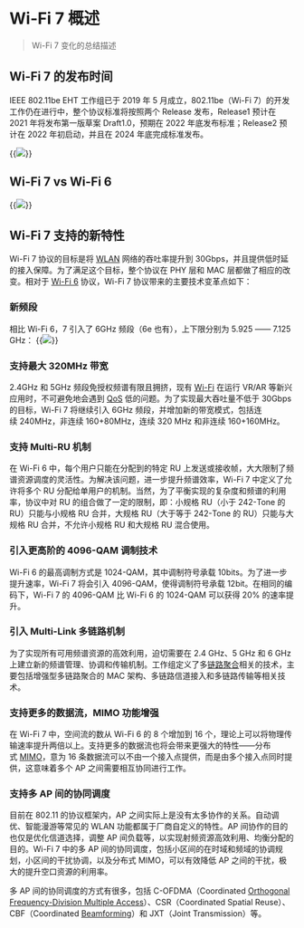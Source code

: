 # Wi-Fi 7 概述


> Wi-Fi 7 变化的总结描述

<!--more-->

## Wi-Fi 7 的发布时间

IEEE 802.11be EHT 工作组已于 2019 年 5 月成立，802.11be（Wi-Fi 7）的开发工作仍在进行中，整个协议标准将按照两个 Release 发布，Release1 预计在 2021 年将发布第一版草案 Draft1.0，预期在 2022 年底发布标准；Release2 预计在 2022 年初启动，并且在 2024 年底完成标准发布。

{{<image src="https://fastly.jsdelivr.net/gh/techkoala/techkoala.github.io@master/images/WirelessCommunication/Wi-Fi/7/20220505143230.png" caption="会议进程">}}

## Wi-Fi 7 vs Wi-Fi 6
{{<image src="https://fastly.jsdelivr.net/gh/techkoala/techkoala.github.io@master/images/WirelessCommunication/Wi-Fi/7/20220427104250.png" caption="特性对比">}}
## Wi-Fi 7 支持的新特性

Wi-Fi 7 协议的目标是将 [WLAN](https://info.support.huawei.com/info-finder/encyclopedia/zh/WLAN.html "WLAN") 网络的吞吐率提升到 30Gbps，并且提供低时延的接入保障。为了满足这个目标，整个协议在 PHY 层和 MAC 层都做了相应的改变。相对于 [Wi-Fi 6](https://info.support.huawei.com/info-finder/encyclopedia/zh/WiFi+6.html "WiFi 6") 协议，Wi-Fi 7 协议带来的主要技术变革点如下：

### 新频段
相比 Wi-Fi 6，7 引入了 6GHz 频段（6e 也有），上下限分别为 5.925 —— 7.125 GHz：
{{<image src="https://fastly.jsdelivr.net/gh/techkoala/techkoala.github.io@master/images/WirelessCommunication/Wi-Fi/7/20220429105054.png" caption="频段说明">}}

### 支持最大 320MHz 带宽

2.4GHz 和 5GHz 频段免授权频谱有限且拥挤，现有 [Wi-Fi](https://info.support.huawei.com/info-finder/encyclopedia/zh/WiFi.html "WiFi") 在运行 VR/AR 等新兴应用时，不可避免地会遇到 [QoS](https://info.support.huawei.com/info-finder/encyclopedia/zh/QoS.html "QoS") 低的问题。为了实现最大吞吐量不低于 30Gbps 的目标，Wi-Fi 7 将继续引入 6GHz 频段，并增加新的带宽模式，包括连续 240MHz，非连续 160+80MHz，连续 320 MHz 和非连续 160+160MHz。

### 支持 Multi-RU 机制

在 Wi-Fi 6 中，每个用户只能在分配到的特定 RU 上发送或接收帧，大大限制了频谱资源调度的灵活性。为解决该问题，进一步提升频谱效率，Wi-Fi 7 中定义了允许将多个 RU 分配给单用户的机制。当然，为了平衡实现的复杂度和频谱的利用率，协议中对 RU 的组合做了一定的限制，即：小规格 RU（小于 242-Tone 的 RU）只能与小规格 RU 合并，大规格 RU（大于等于 242-Tone 的 RU）只能与大规格 RU 合并，不允许小规格 RU 和大规格 RU 混合使用。

### 引入更高阶的 4096-QAM 调制技术

Wi-Fi 6 的最高调制方式是 1024-QAM，其中调制符号承载 10bits。为了进一步提升速率，Wi-Fi 7 将会引入 4096-QAM，使得调制符号承载 12bit。在相同的编码下，Wi-Fi 7 的 4096-QAM 比 Wi-Fi 6 的 1024-QAM 可以获得 20% 的速率提升。

### 引入 Multi-Link 多链路机制

为了实现所有可用频谱资源的高效利用，迫切需要在 2.4 GHz、5 GHz 和 6 GHz 上建立新的频谱管理、协调和传输机制。工作组定义了多[链路聚合](https://info.support.huawei.com/info-finder/encyclopedia/zh/LACP.html "LACP")相关的技术，主要包括增强型多链路聚合的 MAC 架构、多链路信道接入和多链路传输等相关技术。

### 支持更多的数据流，MIMO 功能增强

在 Wi-Fi 7 中，空间流的数从 Wi-Fi 6 的 8 个增加到 16 个，理论上可以将物理传输速率提升两倍以上。支持更多的数据流也将会带来更强大的特性——分布式 [MIMO](https://info.support.huawei.com/info-finder/encyclopedia/zh/MIMO.html "MIMO")，意为 16 条数据流可以不由一个接入点提供，而是由多个接入点同时提供，这意味着多个 AP 之间需要相互协同进行工作。

### 支持多 AP 间的协同调度

目前在 802.11 的协议框架内，AP 之间实际上是没有太多协作的关系。自动调优、智能漫游等常见的 WLAN 功能都属于厂商自定义的特性。AP 间协作的目的也仅是优化信道选择，调整 AP 间负载等，以实现射频资源高效利用、均衡分配的目的。Wi-Fi 7 中的多 AP 间的协同调度，包括小区间的在时域和频域的协调规划，小区间的干扰协调，以及分布式 MIMO，可以有效降低 AP 之间的干扰，极大的提升空口资源的利用率。

多 AP 间的协同调度的方式有很多，包括 C-OFDMA（Coordinated [Orthogonal Frequency-Division Multiple Access](https://info.support.huawei.com/info-finder/encyclopedia/zh/OFDMA.html "OFDMA")）、CSR（Coordinated Spatial Reuse）、CBF（Coordinated [Beamforming](https://info.support.huawei.com/info-finder/encyclopedia/zh/%E6%B3%A2%E6%9D%9F%E6%88%90%E5%BD%A2.html "波束成形")）和 JXT（Joint Transmission）等。


